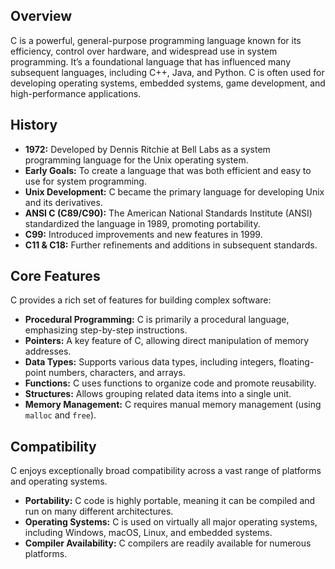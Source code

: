 ## Overview

C is a powerful, general-purpose programming language known for its efficiency, control over hardware, and widespread use in system programming. It’s a foundational language that has influenced many subsequent languages, including C++, Java, and Python. C is often used for developing operating systems, embedded systems, game development, and high-performance applications.

## History

*   **1972:** Developed by Dennis Ritchie at Bell Labs as a system programming language for the Unix operating system.
*   **Early Goals:** To create a language that was both efficient and easy to use for system programming.
*   **Unix Development:** C became the primary language for developing Unix and its derivatives.
*   **ANSI C (C89/C90):**  The American National Standards Institute (ANSI) standardized the language in 1989, promoting portability.
*   **C99:** Introduced improvements and new features in 1999.
*   **C11 & C18:** Further refinements and additions in subsequent standards.

## Core Features

C provides a rich set of features for building complex software:

*   **Procedural Programming:** C is primarily a procedural language, emphasizing step-by-step instructions.
*   **Pointers:** A key feature of C, allowing direct manipulation of memory addresses.
*   **Data Types:** Supports various data types, including integers, floating-point numbers, characters, and arrays.
*   **Functions:**  C uses functions to organize code and promote reusability.
*   **Structures:**  Allows grouping related data items into a single unit.
*   **Memory Management:**  C requires manual memory management (using `malloc` and `free`).


## Compatibility

C enjoys exceptionally broad compatibility across a vast range of platforms and operating systems.

*   **Portability:** C code is highly portable, meaning it can be compiled and run on many different architectures.
*   **Operating Systems:**  C is used on virtually all major operating systems, including Windows, macOS, Linux, and embedded systems.
*   **Compiler Availability:**  C compilers are readily available for numerous platforms.